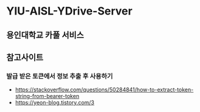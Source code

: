 # YIU-AISL-YDrive-Server
용인대학교 카풀 서비스
------------

## 참고사이트
### 발급 받은 토큰에서 정보 추출 후 사용하기
* <https://stackoverflow.com/questions/50284841/how-to-extract-token-string-from-bearer-token>  
* <https://yeon-blog.tistory.com/3>

